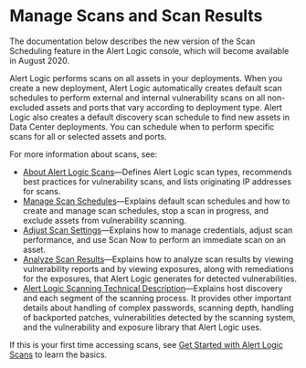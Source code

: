 # Manage Scans and Scan Results

The documentation below describes the new version of the Scan Scheduling feature in the Alert Logic console, which will become available in August 2020.

Alert Logic performs scans on all assets in your deployments. When you create a new deployment, Alert Logic automatically creates default scan schedules to perform external and internal vulnerability scans on all non-excluded assets and ports that vary according to deployment type. Alert Logic also creates a default discovery scan schedule  to find new assets in Data Center deployments. You can schedule when to perform specific scans for all or selected assets and ports.

For more information about  scans, see:

* [About Alert Logic Scans](../deploy/about-scans.md)—Defines Alert Logic scan types, recommends best practices for vulnerability scans, and lists originating IP addresses for scans.
* [Manage Scan Schedules](manage-scans-and-results/schedules.md)—Explains default scan schedules and how to create and manage scan schedules, stop a scan in progress, and exclude assets from vulnerability scanning.
* [Adjust Scan Settings](manage-scans-and-results/adjust-settings.md)—Explains how to manage credentials, adjust scan performance, and use Scan Now to perform an immediate scan on an asset.
* [Analyze Scan Results](manage-scans-and-results/analyze-results.md)—Explains how to analyze scan results by viewing vulnerability reports and by viewing exposures, along with remediations for the exposures, that Alert Logic generates for detected vulnerabilities.
* [Alert Logic Scanning Technical Description](../reference/scans-technical-description.md)—Explains host discovery and each segment of the scanning process. It provides other important details about handling of complex passwords, scanning depth, handling of backported patches, vulnerabilities detected by the scanning system, and the vulnerability and exposure library that Alert Logic uses.

If this is your first time accessing scans, see [Get Started with Alert Logic Scans](../get-started/get-started-scans.md) to learn the basics.
